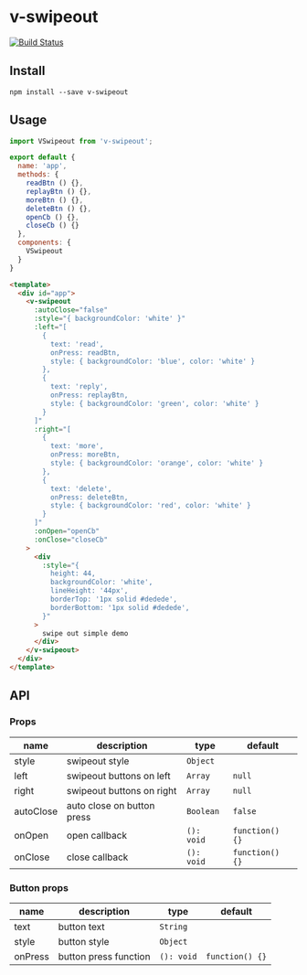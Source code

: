 # v-swipeout

[![Build Status](https://travis-ci.org/ttian226/vue-swipeout.svg?branch=master)](https://travis-ci.org/ttian226/vue-swipeout)

## Install

```shell
npm install --save v-swipeout
```

## Usage

```javascript
import VSwipeout from 'v-swipeout';

export default {
  name: 'app',
  methods: {
    readBtn () {},
    replayBtn () {},
    moreBtn () {},
    deleteBtn () {},
    openCb () {},
    closeCb () {}
  },
  components: {
    VSwipeout
  }
}
```

```html
<template>
  <div id="app">
    <v-swipeout
      :autoClose="false"
      :style="{ backgroundColor: 'white' }"
      :left="[
        {
          text: 'read',
          onPress: readBtn,
          style: { backgroundColor: 'blue', color: 'white' }
        },
        {
          text: 'reply',
          onPress: replayBtn,
          style: { backgroundColor: 'green', color: 'white' }
        }
      ]"
      :right="[
        {
          text: 'more',
          onPress: moreBtn,
          style: { backgroundColor: 'orange', color: 'white' }
        },
        {
          text: 'delete',
          onPress: deleteBtn,
          style: { backgroundColor: 'red', color: 'white' }
        }
      ]"
      :onOpen="openCb"
      :onClose="closeCb"
    >
      <div 
        :style="{
          height: 44,
          backgroundColor: 'white',
          lineHeight: '44px',
          borderTop: '1px solid #dedede',
          borderBottom: '1px solid #dedede',
        }"
      >
        swipe out simple demo
      </div>
    </v-swipeout>
  </div>
</template>
```

## API

### Props

| name       | description      | type       | default       |
|-----------|-----------|-----------|-------------|
| style | swipeout style | `Object`  |  |
| left | swipeout buttons on left | `Array`  | `null` |
| right | swipeout buttons on right | `Array`  | `null` |
| autoClose | auto close on button press | `Boolean`  |  `false`  |
| onOpen | open callback | `(): void`  |  `function() {}`  |
| onClose | close callback | `(): void`  |  `function() {}`  |

### Button props

| name       | description      | type       | default       |
|-----------|-----------|-----------|-------------|
| text | button text | `String`  |  |
| style | button style | `Object`  |  |
| onPress | button press function | `(): void`  | `function() {}` |